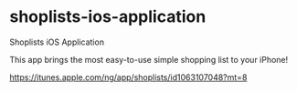 # shoplists-ios-application
Shoplists iOS Application

This app brings the most easy-to-use simple shopping list to your iPhone!

https://itunes.apple.com/ng/app/shoplists/id1063107048?mt=8

